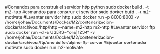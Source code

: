 #Comandos para construir el servidor http python
sudo docker build . -t m2-http
#comandos para construir el servidor
sudo docker build . -t m2-motivate 
#Levantar servidor http
sudo docker run -p 8000:8000 -v /home/johan/Documents/Docker/M2/contenerizacion-docker/archivos:/http/http --name=m2-http m2-http
#Levantar servidor ftp
sudo docker run -d -e USERS="one|1234" -v  /home/johan/Documents/Docker/M2/contenerizacion-docker/archivos:/ftp/one delfer/alpine-ftp-server 
#Ejecutar contenedor motivate
sudo docker run m2-motivate
